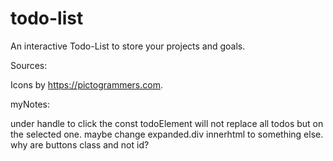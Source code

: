# todo-list
An interactive Todo-List to store your projects and goals.

Sources:

Icons by https://pictogrammers.com.


myNotes:

under handle to click the const todoElement will not replace all todos but on the selected one.
maybe change expanded.div innerhtml to something else.
why are buttons class and not id?